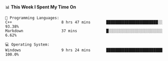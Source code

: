 
<!--START_SECTION:waka-->
📊 **This Week I Spent My Time On** 

```text
💬 Programming Languages: 
C++                      8 hrs 47 mins       ███████████████████████░░   93.38% 
Markdown                 37 mins             █░░░░░░░░░░░░░░░░░░░░░░░░   6.62%

💻 Operating System: 
Windows                  9 hrs 24 mins       █████████████████████████   100.0%

```


<!--END_SECTION:waka-->
